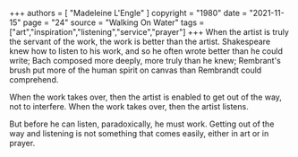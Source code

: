 +++
authors = [
  "Madeleine L'Engle"
]
copyright = "1980"
date = "2021-11-15"
page = "24"
source = "Walking On Water"
tags = ["art","inspiration","listening","service","prayer"]
+++
When the artist is truly the servant of the work, the work is better than the artist. Shakespeare knew how to listen to his work, and so he often wrote better than he could write; Bach composed more deeply, more truly than he knew; Rembrant's brush put more of the human spirit on canvas than Rembrandt could comprehend.

When the work takes over, then the artist is enabled to get out of the way, not to interfere. When the work takes over, then the artist listens.

But before he can listen, paradoxically, he must work. Getting out of the way and listening is not something that comes easily, either in art or in prayer.
